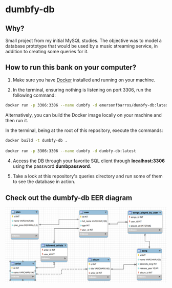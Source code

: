 # dumbfy-db

## Why?

Small project from my initial MySQL studies. The objective was to model a database prototype that would be used by a music streaming service, in addition to creating some queries for it.

## How to run this bank on your computer?

1. Make sure you have [Docker](https://docs.docker.com/engine/install/) installed and running on your machine.

2. In the terminal, ensuring nothing is listening on port 3306, run the following command:

```bash
docker run -p 3306:3306 --name dumbfy -d emersonfbarros/dumbfy-db:latest
```

Alternatively, you can build the Docker image locally on your machine and then run it.

In the terminal, being at the root of this repository, execute the commands:

```bash
docker build -t dumbfy-db .

docker run -p 3306:3306 --name dumbfy -d dumbfy-db:latest
```

4. Access the DB through your favorite SQL client through **localhost:3306** using the password **dumbpassword**.

5. Take a look at this repository's queries directory and run some of them to see the database in action.

## Check out the dumbfy-db EER diagram

![dumbfy-db EER diagram](./EER-dumb-fy-db-diagram.png)
